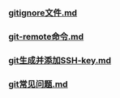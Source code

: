 ### [gitignore文件.md](/zh-cn/git/gitignore文件.md)

### [git-remote命令.md](/zh-cn/git/git-remote命令.md)

### [git生成并添加SSH-key.md](/zh-cn/git/git生成并添加SSH-key.md)

### [git常见问题.md](/zh-cn/git/git常见问题.md)